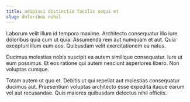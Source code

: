 ```yaml
---
title: adipisci distinctio facilis sequi et
slug: doloribus nihil
---
```


Laborum velit illum id tempora maxime. Architecto consequatur illo iure doloribus quia cum ut quia. Assumenda rem aut numquam et aut. Quia excepturi illum eum eos. Quibusdam velit exercitationem ea natus.

Ducimus molestias nobis suscipit ea autem similique consequatur. Iure ut eum possimus. Et eos ratione qui autem nesciunt asperiores libero. Non voluptas cumque.

Totam autem ut quo et. Debitis ut qui repellat aut molestias consequatur ducimus aut. Praesentium voluptas architecto esse expedita itaque earum vel aut recusandae. Quis maiores quibusdam delectus nihil officiis.
